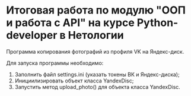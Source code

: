 # Итоговая работа по модулю "ООП и работа с API" на курсе Python-developer в Нетологии

Программа копирования фотографий из профиля VK на Яндекс-диск.

Для запуска программы необходимо:

1) Заполнить файл settings.ini (указать токены ВК и Яндекс-диска);
2) Инициилизировать объект класса YandexDisc;
3) Запустить метод upload_photo() для объекта класса YandexDisc.
